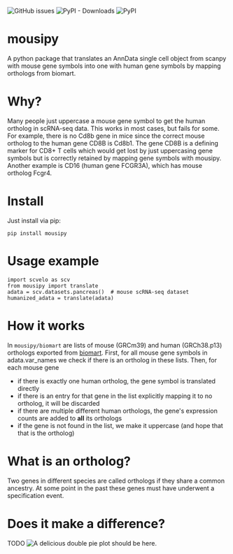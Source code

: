 <!---![GitHub Workflow Status](https://img.shields.io/github/workflow/status/stefanpeidli/mousipy/Python%20package)--->
![GitHub issues](https://img.shields.io/github/issues-raw/stefanpeidli/mousipy)
![PyPI - Downloads](https://img.shields.io/pypi/dm/mousipy?label=pip%20downloads)
![PyPI](https://img.shields.io/pypi/v/mousipy?label=PyPI%20version)

# mousipy
A python package that translates an AnnData single cell object from scanpy with mouse gene symbols into one with human gene symbols by mapping orthologs from biomart.


# Why?
Many people just uppercase a mouse gene symbol to get the human ortholog in scRNA-seq data. This works in most cases, but fails for some.
For example, there is no Cd8b gene in mice since the correct mouse ortholog to the human gene CD8B is Cd8b1. The gene CD8B is a defining marker for CD8+ T cells
which would get lost by just uppercasing gene symbols but is correctly retained by mapping gene symbols with mousipy. Another example is CD16 (human gene FCGR3A), which has mouse ortholog Fcgr4.

# Install
Just install via pip:

```pip install mousipy```

# Usage example
```
import scvelo as scv
from mousipy import translate
adata = scv.datasets.pancreas()  # mouse scRNA-seq dataset
humanized_adata = translate(adata)
```

# How it works
In `mousipy/biomart` are lists of mouse (GRCm39) and human (GRCh38.p13) orthologs exported from [biomart](https://www.ensembl.org/biomart/).
First, for all mouse gene symbols in adata.var_names we check if there is an ortholog in these lists. Then, for each mouse gene
- if there is exactly one human ortholog, the gene symbol is translated directly
- if there is an entry for that gene in the list explicitly mapping it to no ortholog, it will be discarded
- if there are multiple different human orthologs, the gene's expression counts are added to **all** its orthologs
- if the gene is not found in the list, we make it uppercase (and hope that that is the ortholog)

# What is an ortholog?
Two genes in different species are called orthologs if they share a common ancestry. At some point in the past these genes must have underwent a specification event.

# Does it make a difference?
TODO
![A delicious double pie plot should be here.](docs/img.png?raw=true "Double pie")
